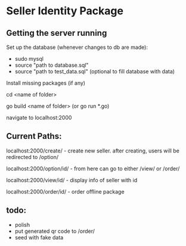 # Seller Identity Package

## Getting the server running
Set up the database (whenever changes to db are made):
- sudo mysql
- source "path to database.sql"
- source "path to test_data.sql" (optional to fill database with data)

Install missing packages (if any) 

cd \<name of folder>

go build \<name of folder> (or go run *.go)

navigate to localhost:2000

## Current Paths:
localhost:2000/create/ - create new seller. after creating, users will be redirected to /option/

localhost:2000/option/id/ - from here can go to either /view/ or /order/

localhost:2000/view/id/ - display info of seller with id

localhost:2000/order/id/ - order offline package

## todo:
- polish
- put generated qr code to /order/
- seed with fake data